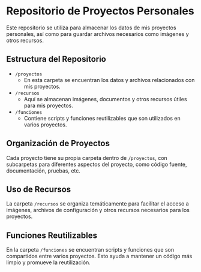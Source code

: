 # Repositorio de Proyectos Personales

Este repositorio se utiliza para almacenar los datos de mis proyectos personales, así como para guardar archivos necesarios como imágenes y otros recursos.

## Estructura del Repositorio

- `/proyectos`
  - En esta carpeta se encuentran los datos y archivos relacionados con mis proyectos.
- `/recursos`
  - Aquí se almacenan imágenes, documentos y otros recursos útiles para mis proyectos.
- `/funciones`
  - Contiene scripts y funciones reutilizables que son utilizados en varios proyectos.

## Organización de Proyectos

Cada proyecto tiene su propia carpeta dentro de `/proyectos`, con subcarpetas para diferentes aspectos del proyecto, como código fuente, documentación, pruebas, etc.

## Uso de Recursos

La carpeta `/recursos` se organiza temáticamente para facilitar el acceso a imágenes, archivos de configuración y otros recursos necesarios para los proyectos.

## Funciones Reutilizables

En la carpeta `/funciones` se encuentran scripts y funciones que son compartidos entre varios proyectos. Esto ayuda a mantener un código más limpio y promueve la reutilización.

